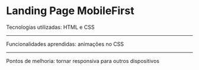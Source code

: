 <h1>Landing Page MobileFirst</h1>
Tecnologias utilizadas: HTML e CSS
<hr>
Funcionalidades aprendidas: animações no CSS
<hr>
Pontos de melhoria: tornar responsiva para outros dispositivos
